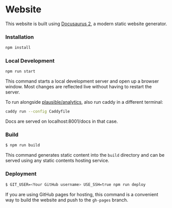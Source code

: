 # Website

This website is built using [Docusaurus 2](https://v2.docusaurus.io/), a modern static website generator.

### Installation

```bash
npm install
```

### Local Development

```bash
npm run start
```

This command starts a local development server and open up a browser window. Most changes are reflected live without having to restart the server.

To run alongside [plausible/analytics](https://github.com/plausible/analytics/), also run caddy in a different terminal:

```bash
caddy run --config Caddyfile
```

Docs are served on localhost:8001/docs in that case.

### Build

```bash
$ npm run build
```

This command generates static content into the `build` directory and can be served using any static contents hosting service.

### Deployment

```bash
$ GIT_USER=<Your GitHub username> USE_SSH=true npm run deploy
```

If you are using GitHub pages for hosting, this command is a convenient way to build the website and push to the `gh-pages` branch.

